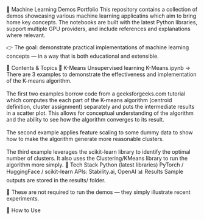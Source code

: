 🧠 Machine Learning Demos Portfolio
This repository contains a collection of demos showcasing various machine learning applicatins which aim to bring home key concepts.
The notebooks are built with the latest Python libraries, support multiple GPU providers, and include references and explanations where relevant.

👉 The goal: demonstrate practical implementations of machine learning concepts — in a way that is both educational and extensible.

📂 Contents & Topics
🔹 K-Means Unsupervised learning
K-Means.ipynb → There are 3 examples to demonstrate the effectiveness and implementation of the K-means algorithm.</br></br>
The first two examples borrow code from a geeksforgeeks.com tutorial which computes the each part of the K-means algorithm (centroid definition, cluster assignment) separately and puts the intermediate results in a scatter plot. This allows for conceptual understanding of the algorithm and the ability to see how the algorithm converges to its result.</br></br>
The second example applies feature scaling to some dummy data to show how to make the algorithm generate more reasonable clusters.</br></br>
The third example leverages the scikit-learn library to identify the optimal number of clusters. It also uses the Clustering/KMeans library to run the algorithm more simply.
🚀 Tech Stack
Python (latest libraries)
PyTorch / HuggingFace / scikit-learn 
APIs: Stability.ai, OpenAI
📊 Results
Sample outputs are stored in the results/ folder.

🔎 These are not required to run the demos — they simply illustrate recent experiments.

🧩 How to Use
